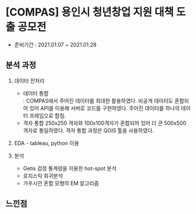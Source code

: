 # [COMPAS] 용인시 청년창업 지원 대책 도출 공모전

- 준비기간 : 2021.01.07 ~ 2021.01.28

## 분석 과정 

1. 데이터 전처리
    - 데이터 통합 <br>
      : COMPAS에서 주어진 데이터를 최대한 활용하였다. 비공개 데이터도 혼합되어 있어 API를 이용해 서버로 코드를 구현하였다.
        주어진 데이터를 하나의 데이터 프레임으로 합침.
    - 격자 통합
      250x250 격자와 100x100격자가 혼합되어 있어 더 큰 500x500 격자로 통일하였다.
      격자 통합 과정은 QGIS 툴을 사용하였다.
    
3. EDA - tableau, python 이용
4. 분석
    - Getis 검정 통계량을 이용한 hot-spot 분석
    - 로지스틱 회귀분석
    - 가우시안 혼합 모형의 EM 알고리즘


## 느낀점

